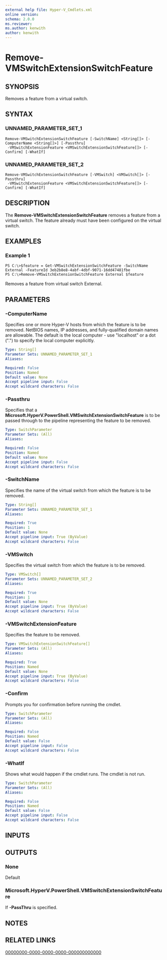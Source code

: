 ```yaml
---
external help file: Hyper-V_Cmdlets.xml
online version: 
schema: 2.0.0
ms.reviewer:
ms.author: kenwith
author: kenwith
---
```


# Remove-VMSwitchExtensionSwitchFeature

## SYNOPSIS
Removes a feature from a virtual switch.

## SYNTAX

### UNNAMED_PARAMETER_SET_1
```
Remove-VMSwitchExtensionSwitchFeature [-SwitchName] <String[]> [-ComputerName <String[]>] [-Passthru]
 -VMSwitchExtensionFeature <VMSwitchExtensionSwitchFeature[]> [-Confirm] [-WhatIf]
```

### UNNAMED_PARAMETER_SET_2
```
Remove-VMSwitchExtensionSwitchFeature [-VMSwitch] <VMSwitch[]> [-Passthru]
 -VMSwitchExtensionFeature <VMSwitchExtensionSwitchFeature[]> [-Confirm] [-WhatIf]
```

## DESCRIPTION
The **Remove-VMSwitchExtensionSwitchFeature** removes a feature from a virtual switch.
The feature already must have been configured on the virtual switch.

## EXAMPLES

### Example 1
```
PS C:\>$feature = Get-VMSwitchExtensionSwitchFeature -SwitchName External -FeatureId 3eb2b8e8-4abf-4dbf-9071-16dd47481fbe
PS C:\>Remove-VMSwitchExtensionSwitchFeature External $feature
```

Removes a feature from virtual switch External.

## PARAMETERS

### -ComputerName
Specifies one or more Hyper-V hosts from which the feature is to be removed.
NetBIOS names, IP addresses, and fully-qualified domain names are allowable.
The default is the local computer - use "localhost" or a dot (".") to specify the local computer explicitly.

```yaml
Type: String[]
Parameter Sets: UNNAMED_PARAMETER_SET_1
Aliases: 

Required: False
Position: Named
Default value: None
Accept pipeline input: False
Accept wildcard characters: False
```

### -Passthru
Specifies that a **Microsoft.HyperV.PowerShell.VMSwitchExtensionSwitchFeature** is to be passed through to the pipeline representing the feature to be removed.

```yaml
Type: SwitchParameter
Parameter Sets: (All)
Aliases: 

Required: False
Position: Named
Default value: None
Accept pipeline input: False
Accept wildcard characters: False
```

### -SwitchName
Specifies the name of the virtual switch from which the feature is to be removed.

```yaml
Type: String[]
Parameter Sets: UNNAMED_PARAMETER_SET_1
Aliases: 

Required: True
Position: 1
Default value: None
Accept pipeline input: True (ByValue)
Accept wildcard characters: False
```

### -VMSwitch
Specifies the virtual switch from which the feature is to be removed.

```yaml
Type: VMSwitch[]
Parameter Sets: UNNAMED_PARAMETER_SET_2
Aliases: 

Required: True
Position: 1
Default value: None
Accept pipeline input: True (ByValue)
Accept wildcard characters: False
```

### -VMSwitchExtensionFeature
Specifies the feature to be removed.

```yaml
Type: VMSwitchExtensionSwitchFeature[]
Parameter Sets: (All)
Aliases: 

Required: True
Position: Named
Default value: None
Accept pipeline input: True (ByValue)
Accept wildcard characters: False
```

### -Confirm
Prompts you for confirmation before running the cmdlet.

```yaml
Type: SwitchParameter
Parameter Sets: (All)
Aliases: 

Required: False
Position: Named
Default value: False
Accept pipeline input: False
Accept wildcard characters: False
```

### -WhatIf
Shows what would happen if the cmdlet runs.
The cmdlet is not run.

```yaml
Type: SwitchParameter
Parameter Sets: (All)
Aliases: 

Required: False
Position: Named
Default value: False
Accept pipeline input: False
Accept wildcard characters: False
```

## INPUTS

## OUTPUTS

### None
Default

### Microsoft.HyperV.PowerShell.VMSwitchExtensionSwitchFeature
If **-PassThru** is specified.

## NOTES

## RELATED LINKS

[00000000-0000-0000-0000-000000000000](00000000-0000-0000-0000-000000000000)

